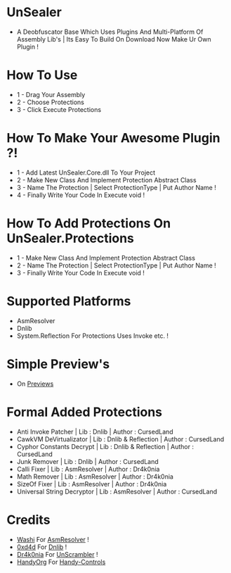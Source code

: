 # UnSealer
- A Deobfuscator Base Which Uses Plugins And Multi-Platform Of Assembly Lib's | Its Easy To Build On Download Now Make Ur Own Plugin !

# How To Use

- 1 - Drag Your Assembly 
- 2 - Choose Protections
- 3 - Click Execute Protections

# How To Make Your Awesome Plugin ?!

- 1 - Add Latest UnSealer.Core.dll To Your Project
- 2 - Make New Class And Implement Protection Abstract Class
- 3 - Name The Protection | Select ProtectionType | Put Author Name !
- 4 - Finally Write Your Code In Execute void !

# How To Add Protections On UnSealer.Protections

- 1 - Make New Class And Implement Protection Abstract Class
- 2 - Name The Protection | Select ProtectionType | Put Author Name !
- 3 - Finally Write Your Code In Execute void !

# Supported Platforms
- AsmResolver
- Dnlib
- System.Reflection For Protections Uses Invoke etc. !
# Simple Preview's
- On [Previews](https://github.com/CursedLand/UnSealer/blob/master/Previews.md)
# Formal Added Protections
- Anti Invoke Patcher | Lib : Dnlib | Author : CursedLand
- CawkVM DeVirtualizator | Lib : Dnlib & Reflection | Author : CursedLand
- Cyphor Constants Decrypt | Lib : Dnlib & Reflection | Author : CursedLand
- Junk Remover | Lib : Dnlib | Author : CursedLand
- Calli Fixer | Lib : AsmResolver | Author : Dr4k0nia
- Math Remover | Lib : AsmResolver | Author : Dr4k0nia
- SizeOf Fixer | Lib : AsmResolver | Author : Dr4k0nia
- Universal String Decryptor | Lib : AsmResolver | Author : CursedLand
# Credits
- [Washi](https://github.com/Washi1337/) For [AsmResolver](https://github.com/Washi1337/AsmResolver) !
- [0xd4d](https://github.com/0xd4d/) For [Dnlib](https://github.com/0xd4d/dnlib) !
- [Dr4k0nia](https://github.com/dr4k0nia) For [UnScrambler](https://github.com/dr4k0nia/Unscrambler) !
- [HandyOrg](https://github.com/HandyOrg/) For [Handy-Controls](https://github.com/HandyOrg/HandyControl)
